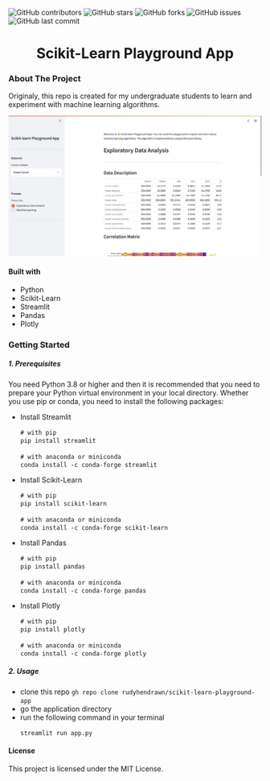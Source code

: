![GitHub contributors](https://img.shields.io/github/contributors/rudyhendrawn/scikit-learn-playground-app?style=for-the-badge) ![GitHub stars](https://img.shields.io/github/stars/rudyhendrawn/scikit-learn-playground-app?style=for-the-badge) ![GitHub forks](https://img.shields.io/github/forks/rudyhendrawn/scikit-learn-playground-app?style=for-the-badge) ![GitHub issues](https://img.shields.io/github/issues/rudyhendrawn/scikit-learn-playground-app?style=for-the-badge) ![GitHub last commit](https://img.shields.io/github/last-commit/rudyhendrawn/scikit-learn-playground-app?style=for-the-badge)

<h1 align="center">Scikit-Learn Playground App</h1>

### About The Project
Originaly, this repo is created for my undergraduate students to learn and experiment with machine learning algorithms.

<!-- Insert image-->
![img](images/main_app.png "Front Page")

#### Built with
- Python
- Scikit-Learn
- Streamlit
- Pandas
- Plotly

### Getting Started
##### 1. Prerequisites
You need Python 3.8 or higher and then it is recommended that you need to prepare your Python virtual environment in your local directory. Whether you use pip or conda, you need to install the following packages:

- Install Streamlit
    ```
    # with pip
    pip install streamlit

    # with anaconda or miniconda
    conda install -c conda-forge streamlit
    ```
- Install Scikit-Learn
    
    ```
    # with pip
    pip install scikit-learn

    # with anaconda or miniconda
    conda install -c conda-forge scikit-learn
    ```
- Install Pandas
    ```
    # with pip
    pip install pandas

    # with anaconda or miniconda
    conda install -c conda-forge pandas
    ```
- Install Plotly           
    ```
    # with pip
    pip install plotly

    # with anaconda or miniconda
    conda install -c conda-forge plotly
    ```

##### 2. Usage
- clone this repo
    ```gh repo clone rudyhendrawn/scikit-learn-playground-app```
- go the application directory
- run the following command in your terminal
    ```
    streamlit run app.py
    ```

#### License
This project is licensed under the MIT License.
